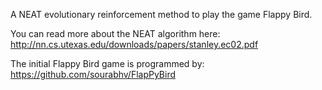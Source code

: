 A NEAT evolutionary reinforcement method to play the game Flappy Bird.

You can read more about the NEAT algorithm here: http://nn.cs.utexas.edu/downloads/papers/stanley.ec02.pdf

The initial Flappy Bird game is programmed by: https://github.com/sourabhv/FlapPyBird